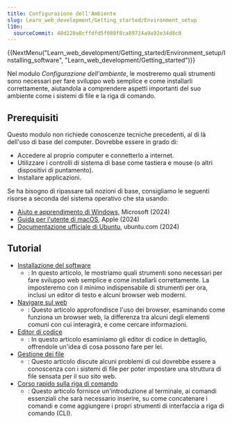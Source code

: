 ```yaml
---
title: Configurazione dell'Ambiente
slug: Learn_web_development/Getting_started/Environment_setup
l10n:
  sourceCommit: 48d220a8cffdfd5f088f8ca89724a9a92e34d8c0
---
```


{{NextMenu("Learn_web_development/Getting_started/Environment_setup/Installing_software", "Learn_web_development/Getting_started")}}

Nel modulo _Configurazione dell'ambiente_, le mostreremo quali strumenti sono necessari per fare sviluppo web semplice e come installarli correttamente, aiutandola a comprendere aspetti importanti del suo ambiente come i sistemi di file e la riga di comando.

## Prerequisiti

Questo modulo non richiede conoscenze tecniche precedenti, al di là dell'uso di base del computer. Dovrebbe essere in grado di:

- Accedere al proprio computer e connetterlo a internet.
- Utilizzare i controlli di sistema di base come tastiera e mouse (o altri dispositivi di puntamento).
- Installare applicazioni.

Se ha bisogno di ripassare tali nozioni di base, consigliamo le seguenti risorse a seconda del sistema operativo che sta usando:

- [Aiuto e apprendimento di Windows](https://support.microsoft.com/en-us/windows), Microsoft (2024)
- [Guida per l'utente di macOS](https://support.apple.com/guide/mac-help/welcome/mac), Apple (2024)
- [Documentazione ufficiale di Ubuntu](https://help.ubuntu.com/), ubuntu.com (2024)

## Tutorial

- [Installazione del software](/it/docs/Learn_web_development/Getting_started/Environment_setup/Installing_software)
  - : In questo articolo, le mostriamo quali strumenti sono necessari per fare sviluppo web semplice e come installarli correttamente. La imposteremo con il minimo indispensabile di strumenti per ora, inclusi un editor di testo e alcuni browser web moderni.
- [Navigare sul web](/it/docs/Learn_web_development/Getting_started/Environment_setup/Browsing_the_web)
  - : Questo articolo approfondisce l'uso dei browser, esaminando come funziona un browser web, la differenza tra alcuni degli elementi comuni con cui interagirà, e come cercare informazioni.
- [Editor di codice](/it/docs/Learn_web_development/Getting_started/Environment_setup/Code_editors)
  - : In questo articolo esaminiamo gli editor di codice in dettaglio, offrendole un'idea di cosa possono fare per lei.
- [Gestione dei file](/it/docs/Learn_web_development/Getting_started/Environment_setup/Dealing_with_files)
  - : Questo articolo discute alcuni problemi di cui dovrebbe essere a conoscenza con i sistemi di file per poter impostare una struttura di file sensata per il suo sito web.
- [Corso rapido sulla riga di comando](/it/docs/Learn_web_development/Getting_started/Environment_setup/Command_line)
  - : Questo articolo fornisce un'introduzione al terminale, ai comandi essenziali che sarà necessario inserire, su come concatenare i comandi e come aggiungere i propri strumenti di interfaccia a riga di comando (CLI).
